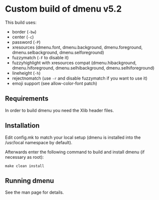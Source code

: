 Custom build of dmenu v5.2
====================
This build uses:
- border (`-bw`)
- center (`-c`)
- password (`-P`)
- xresources (dmenu.font, dmenu.background, dmenu.foreground, dmenu.selbackground, dmenu.selforeground)
- fuzzymatch (`-F` to disable it)
- fuzzyhighlight with xresources compat (dmenu.hibackground, dmenu.hiforeground, dmenu.selhibackground, dmenu.selhiforeground)
- lineheight (`-h`)
- rejectnomatch (use `-r` and disable fuzzymatch if you want to use it)
- emoji support (see allow-color-font patch)

Requirements
------------
In order to build dmenu you need the Xlib header files.


Installation
------------
Edit config.mk to match your local setup (dmenu is installed into
the /usr/local namespace by default).

Afterwards enter the following command to build and install dmenu
(if necessary as root):

    make clean install


Running dmenu
-------------
See the man page for details.
